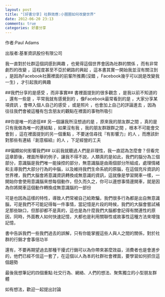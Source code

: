 ```yaml
---
layout: post
title: "[好書分享] 社群效應:小圈圈如何改變世界"
date: 2012-06-20 23:13
comments: true
categories: 好書分享
---
```

作者:Paul Adams

出版者:基峯資訊股份有限公司

<!--more-->

我一直對於社群這個詞感到興趣 ，也覺得這個世界會因為社群的關係 ，而有非常劇烈的改變 ，這程度甚至不亞於網路的興起 ，這本書其實一開始我並沒有關注到 ，是因為Facebook社團裡面的前輩所推薦(沒錯 ，Facebook幾乎可以說是改變我一生) ，才引起我的興趣

##我們分享的是感受 ，而非事實##
書裡面提到的很多觀念 ，是我以前不知道的 ，還有一些是 ，平常我就有感覺到的  ，像Facebook最常看到的是 ，大家分享某項資訊 ，會帶入個人自己的感受 ，或是照片 ，也會加上自己的評論進去 ，因為往往我們會被這種有包含朋友的觀點在裡面的事物所吸引

##你是唯一的途徑##
另一個讓我所沒想過的是 ，原來我的朋友群之間 ，真的是只有我做為唯一的連結點 ，如果沒有我 ，我的朋友群跟群之間 ，根本不可能會交會到 ，這在裡面提到的另一個重點 ，不要迷信尋找『有影響力』的人 ，而應該針對那些有連結『創意樞紐』的人 ，下足經營的工夫

##偏頗如何影響我們##
以前我就聽過人們是非理性，我一直認為怎麼會？但看完這章節後，裡面所舉的例子，讓我不得不說，人類真的是如此，我們的腦分為三個部分，意識腦是我們唯一能操控的部分，無意識腦是由兩個部分所組成，處理情緒和主導我們大部分行為的中腦，以及維持我們生命系統的原腦，在這個充斥資訊的世界裡，我們大腦會將意識資訊轉換成無意識的資訊，這就像是學習開車一樣，一開始你會使用意識腦來想每個動作，但久而久之，你可以邊想事情邊開車，就是因為你將開車這個動作轉換成無意識腦的一部份

可是也因為這樣的特性，導致人們常被自己給欺騙，我們很多行為都是出自無意識腦，可是我們不可能記得每一件事情，當記憶是片段的時候，我們的大腦會嘗試補足那些缺口，但那卻都不是真的，這也是為什麼我們大腦都會記得有關連性的原因，同時，外面教人如何快速記憶，大都也是利用關聯性或故事性這種方法來增強記憶，

書中告訴我們一些我們過去的誤解，只有你能掌握這些人與人之間的關係，對於社群的行銷才會事倍功半

還有，不要再期望過去那種干擾式行銷可以為你帶來甚麼效益，消費者也是會進步的，他們已經不信這一套了，在這個以人為本的社群社會裡面，要學習如何抓住這個趨勢


最後我想筆記的四個重點:社交行為、網絡、人們的想法、聚焦獨立的小型朋友群體


如有想法，歡迎一起提出討論

